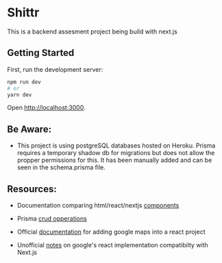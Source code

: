 # Shittr

This is a backend assesment project being build with next.js

## Getting Started

First, run the development server:

```bash
npm run dev
# or
yarn dev
```

Open [http://localhost:3000](http://localhost:3000).



## Be Aware:
- This project is using postgreSQL databases hosted on Heroku. Prisma requires a temporary shadow db for migrations but does not allow the propper permissions for this. It has been manually added and can be seen in the schema.prisma file.

## Resources:

- Documentation comparing html/react/nextjs [components](https://nextjs.org/blog/forms)

- Prisma [crud opperations](https://www.prisma.io/docs/concepts/components/prisma-client/crud#read)

- Official [documentation](https://developers.google.com/maps/documentation/javascript/react-map) for adding google maps into a react project

- Unofficial [notes](https://medium.com/web-dev-survey-from-kyoto/3-gotchas-of-google-maps-api-when-used-with-next-js-and-eslint-dba627c9657d) on google's react implementation compatibilty with Next.js
